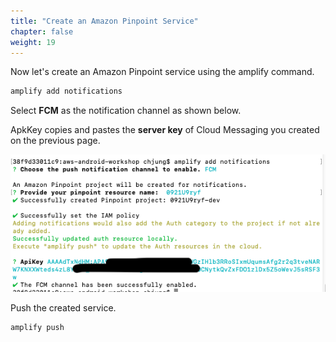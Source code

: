 ```yaml
---
title: "Create an Amazon Pinpoint Service"
chapter: false
weight: 19
---
```


Now let's create an Amazon Pinpoint service using the amplify command.

```bash
amplify add notifications
```

Select **FCM** as the notification channel as shown below.

ApkKey copies and pastes the **server key** of Cloud Messaging you created on the previous page.

![Example Service](/images/addnoti.png)

Push the created service.

```bash
amplify push
```


